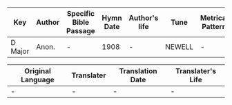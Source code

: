 Key | Author   | Specific Bible Passage     |Hymn Date |Author's life |Tune |Metrical Pattern   |Composer/Source
-- | --------- | ---------------------------|----------|--------------|-----|-------------------|-------------  
D Major |Anon. |- |1908 |- |NEWELL |- |Unknown

Original Language | Translater | Translation Date   | Translater's Life  
----------------- | --------- | --------------------|-------------     
\- |- |- |-

